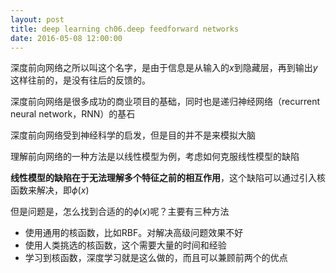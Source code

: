 ```yaml
---
layout: post
title: deep learning ch06.deep feedforward networks
date: 2016-05-08 12:00:00
---
```

深度前向网络之所以叫这个名字，是由于信息是从输入的$x$到隐藏层，再到输出$y$这样往前的，是没有往后的反馈的。

深度前向网络是很多成功的商业项目的基础，同时也是递归神经网络（recurrent neural network，RNN）的基石

深度前向网络受到神经科学的启发，但是目的并不是来模拟大脑

理解前向网络的一种方法是以线性模型为例，考虑如何克服线性模型的缺陷

**线性模型的缺陷在于无法理解多个特征之前的相互作用**，这个缺陷可以通过引入核函数来解决，即$\phi(x)$

但是问题是，怎么找到合适的的$\phi(x)$呢？主要有三种方法

- 使用通用的核函数，比如RBF。对解决高级问题效果不好
- 使用人类挑选的核函数，这个需要大量的时间和经验
- 学习到核函数，深度学习就是这么做的，而且可以兼顾前两个的优点
